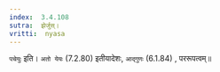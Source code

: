 ```yaml
---
index:  3.4.108
sutra:  झेर्जुस्।
vritti:  nyasa
---
```


`पचेयुः` इति। `अतो येयः` (7.2.80) इतीयादेशः, `आद्गुणः` (6.1.84) , पररूपत्वम्॥
